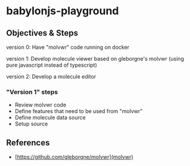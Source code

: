# babylonjs-playground

## Objectives & Steps

version 0: Have "molvwr" code running on docker

version 1: Develop molecule viewer based on gleborgne's molvwr (using pure javascript instead of typescript)

version 2: Develop a molecule editor

### "Version 1" steps

* Review molvwr code
* Define features that need to be used from "molvwr"
* Define molecule data source
* Setup source


## References

* [https://github.com/gleborgne/molvwr](molvwr)
